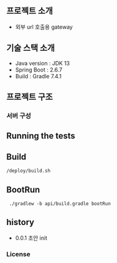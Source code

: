 ## **프로젝트 소개**
- 외부 url 호출용 gateway

## **기술 스택 소개**
- Java version : JDK 13
- Spring Boot : 2.6.7
- Build : Gradle 7.4.1

## **프로젝트 구조**

### **서버 구성**

## Running the tests

## Build
```shell
/deploy/build.sh
```

## BootRun
```shell
 ./gradlew -b api/build.gradle bootRun
```

## history
- 0.0.1 초안 init

### License